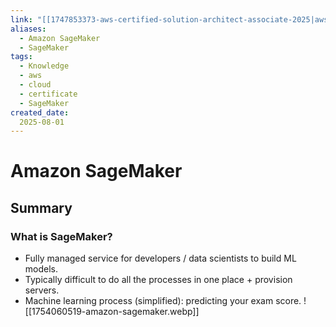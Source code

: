 ```yaml
---
link: "[[1747853373-aws-certified-solution-architect-associate-2025|aws Certified Solution Architect Associate 2025]]"
aliases: 
  - Amazon SageMaker
  - SageMaker
tags:
  - Knowledge
  - aws
  - cloud
  - certificate
  - SageMaker
created_date:
  2025-08-01
---
```

# Amazon SageMaker
## Summary
### What is SageMaker?
- Fully managed service for developers / data scientists to build ML models.
- Typically difficult to do all the processes in one place + provision servers.
- Machine learning process (simplified): predicting your exam score.
![[1754060519-amazon-sagemaker.webp]]

